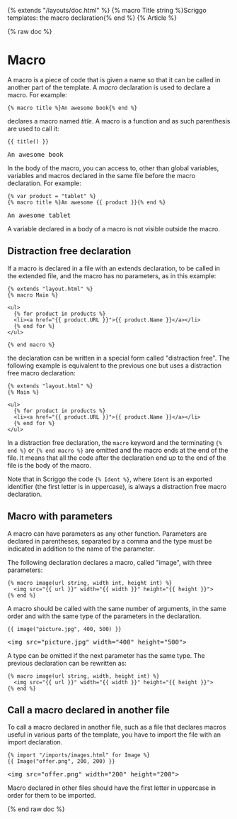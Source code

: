 {% extends "/layouts/doc.html" %}
{% macro Title string %}Scriggo templates: the macro declaration{% end %}
{% Article %}

{% raw doc %}

# Macro

A macro is a piece of code that is given a name so that it can be called in another part of the template. A _macro_
declaration is used to declare a macro. For example:

```scriggo
{% macro title %}An awesome book{% end %}
```

declares a macro named _title_. A macro is a function and as such parenthesis are used to call it:

```scriggo
{{ title() }}
```
<pre class="result">An awesome book</pre>

In the body of the macro, you can access to, other than global variables, variables and macros declared in the same
file before the macro declaration. For example:

```scriggo
{% var product = "tablet" %}
{% macro title %}An awesome {{ product }}{% end %}
```
<pre class="result">An awesome tablet</pre>

A variable declared in a body of a macro is not visible outside the macro.

## Distraction free declaration

If a macro is declared in a file with an extends declaration, to be called in the extended file, and the macro has no
parameters, as in this example:

```scriggo
{% extends "layout.html" %}
{% macro Main %}

<ul>
  {% for product in products %}
  <li><a href="{{ product.URL }}">{{ product.Name }}</a></li>
  {% end for %}
</ul>

{% end macro %}
```

the declaration can be written in a special form called "distraction free". The following example is equivalent to the
previous one but uses a distraction free macro declaration:

```scriggo
{% extends "layout.html" %}
{% Main %}

<ul>
  {% for product in products %}
  <li><a href="{{ product.URL }}">{{ product.Name }}</a></li>
  {% end for %}
</ul>
```

In a distraction free declaration, the `macro` keyword and the terminating `{% end %}` or `{% end macro %}` are omitted
and the macro ends at the end of the file. It means that all the code after the declaration end up to the end of the
file is the body of the macro.

Note that in Scriggo the code `{% Ident %}`, where `Ident` is an exported identifier (the first letter is in uppercase),
is always a distraction free macro declaration.

## Macro with parameters

A macro can have parameters as any other function. Parameters are declared in parentheses, separated by a comma and
the type must be indicated in addition to the name of the parameter.

The following declaration declares a macro, called "image", with three parameters:   

```scriggo
{% macro image(url string, width int, height int) %}
  <img src="{{ url }}" width="{{ width }}" height="{{ height }}">
{% end %}
```

A macro should be called with the same number of arguments, in the same order and with the same type of the parameters
in the declaration.

```scriggo
{{ image("picture.jpg", 400, 500) }}
```
<pre class="result">
&lt;img src="picture.jpg" width="400" height="500"&gt;
</pre>

A type can be omitted if the next parameter has the same type. The previous declaration can be rewritten as:

```scriggo
{% macro image(url string, width, height int) %}
  <img src="{{ url }}" width="{{ width }}" height="{{ height }}">
{% end %}
```

## Call a macro declared in another file

To call a macro declared in another file, such as a file that declares macros useful in various parts of the template,
you have to import the file with an import declaration.

```scriggo
{% import "/imports/images.html" for Image %}
{{ Image("offer.png", 200, 200) }}
```
<pre class="result">&lt;img src="offer.png" width="200" height="200"&gt;</pre>

Macro declared in other files should have the first letter in uppercase in order for them to be imported.

{% end raw doc %}
